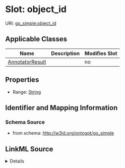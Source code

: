 

# Slot: object_id

URI: [go_simple:object_id](http://w3id.org/ontogpt/go_simpleobject_id)



<!-- no inheritance hierarchy -->





## Applicable Classes

| Name | Description | Modifies Slot |
| --- | --- | --- |
| [AnnotatorResult](AnnotatorResult.md) |  |  no  |







## Properties

* Range: [String](String.md)





## Identifier and Mapping Information







### Schema Source


* from schema: http://w3id.org/ontogpt/go_simple




## LinkML Source

<details>
```yaml
name: object_id
from_schema: http://w3id.org/ontogpt/go_simple
rank: 1000
alias: object_id
owner: AnnotatorResult
domain_of:
- AnnotatorResult
range: string

```
</details>